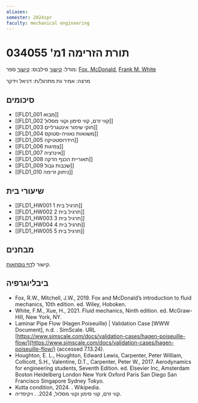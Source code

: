```yaml
---
aliases: 
semester: 2024spr
faculty: mechanical engineering
---
```

# תורת הזרימה 1מ' 034055
מודל: [קישור](https://moodle2324.technion.ac.il/course/view.php?id=2572)
סילבוס: [קישור](https://moodle2324.technion.ac.il/pluginfile.php/325380/mod_resource/content/7/Fluids%201%20-%20Syllabus-Spring%2023-%2024%20-%20With%20calendar.pdf)
ספר: [Fox, McDonald](https://annas-archive.org/md5/d94fc3220a84f43f44bf49725af45502), [Frank M. White](http://ftp.demec.ufpr.br/disciplinas/TM240/Marchi/Bibliografia/White_2011_7ed_Fluid-Mechanics.pdf)


מרצה: אמיר גת
מתרגל/ת: דניאל וידקר

## סיכומים
- [[FLD1_001 מבוא]]
- [[FLD1_002 קווי זרם, קווי סימון וקווי מסלול]]
- [[FLD1_003 חוקי שימור אינטגרליים]]
- [[FLD1_004 משוואות נאוויה-סטוקס]]
- [[FLD1_005 הידרוסטטיקה]]
- [[FLD1_006 צמיגות]]
- [[FLD1_007 אינרציה]]
- [[FLD1_008 תאוריית הכנף הדקה]]
- [[FLD1_009 שכבות גבול]]
- [[FLD1_010 ניתוק זרימה]]


## שיעורי בית
- [[FLD1_HW001 תרגיל בית 1]]
- [[FLD1_HW002 תרגיל בית 2]]
- [[FLD1_HW003 תרגיל בית 3]]
- [[FLD1_HW004 תרגיל בית 4]]
- [[FLD1_HW005 תרגיל בית 5]]

## מבחנים
קישור ל[דף נוסחאות](https://www.overleaf.com/read/phsvfwtfzqjw#d6b66e).

## ביבליוגרפיה
- Fox, R.W., Mitchell, J.W., 2019. Fox and McDonald’s introduction to fluid mechanics, 10th edition. ed. Wiley, Hoboken.
- White, F.M., Xue, H., 2021. Fluid mechanics, Ninth edition. ed. McGraw-Hill, New York, NY.
- Laminar Pipe Flow (Hagen Poiseuille) | Validation Case [WWW Document], n.d. . SimScale. URL [https://www.simscale.com/docs/validation-cases/hagen-poiseuille-flow/](https://www.simscale.com/docs/validation-cases/hagen-poiseuille-flow/) (accessed 7.13.24).
- Houghton, E. L., Houghton, Edward Lewis, Carpenter, Peter William, Collicott, S.H., Valentine, D.T., Carpenter, Peter W., 2017. Aerodynamics for engineering students, Seventh Edition. ed. Elsevier Inc, Amsterdam Boston Heidelberg London New York Oxford Paris San Diego San Francisco Singapore Sydney Tokyo.
- Kutta condition, 2024. . Wikipedia.
- קווי זרם, קווי סימון וקווי מסלול, 2024. . ויקיפדיה.
